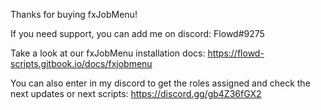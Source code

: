 
Thanks for buying fxJobMenu!

If you need support, you can add me on discord: Flowd#9275

Take a look at our fxJobMenu installation docs: https://flowd-scripts.gitbook.io/docs/fxjobmenu

You can also enter in my discord to get the roles assigned and check the next updates or next scripts: https://discord.gg/gb4Z36fGX2